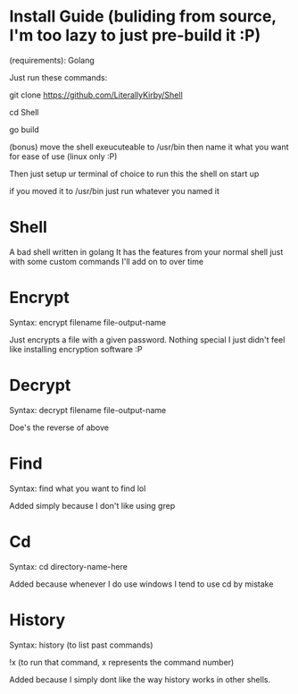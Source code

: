 # Install Guide (buliding from source, I'm too lazy to just pre-build it :P)
(requirements):
Golang

Just run these commands:

git clone https://github.com/LiterallyKirby/Shell

cd Shell

go build

(bonus) move the shell exeucuteable to /usr/bin then name it what you want for ease of use (linux only :P)

Then just setup ur terminal of choice to run this the shell on start up

if you moved it to /usr/bin just run whatever you named it

# Shell
A bad shell written in golang
It has the features from your normal shell just with some custom commands I'll add on to over time

# Encrypt
Syntax: encrypt filename file-output-name

Just encrypts a file with a given password. Nothing special I just didn't feel like installing encryption software :P

# Decrypt
Syntax: decrypt filename file-output-name

Doe's the reverse of above

# Find
Syntax: find what you want to find lol

Added simply because I don't like using grep

# Cd

Syntax: cd directory-name-here

Added because whenever I do use windows I tend to use cd by mistake

# History

Syntax:
history (to list past commands)

!x (to run that command, x represents the command number)

Added because I simply dont like the way history works in other shells.
